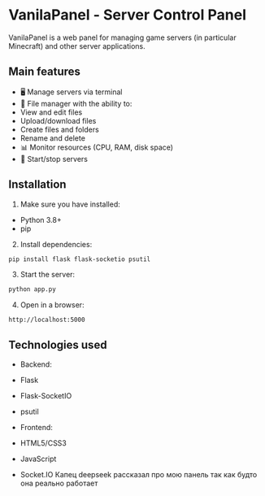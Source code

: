 # VanilaPanel - Server Control Panel

VanilaPanel is a web panel for managing game servers (in particular Minecraft) and other server applications.

## Main features

- 🖥️ Manage servers via terminal
- 📁 File manager with the ability to:
- View and edit files
- Upload/download files
- Create files and folders
- Rename and delete
- 📊 Monitor resources (CPU, RAM, disk space)
- 🚀 Start/stop servers

## Installation

1. Make sure you have installed:
- Python 3.8+
- pip

2. Install dependencies:
```bash
pip install flask flask-socketio psutil
```

3. Start the server:
```bash
python app.py
```

4. Open in a browser:
```
http://localhost:5000
```

## Technologies used

- Backend:
- Flask
- Flask-SocketIO 
- psutil

- Frontend: 
- HTML5/CSS3 
- JavaScript 
- Socket.IO
Капец deepseek рассказал про мою панель так как будто она реально работает
